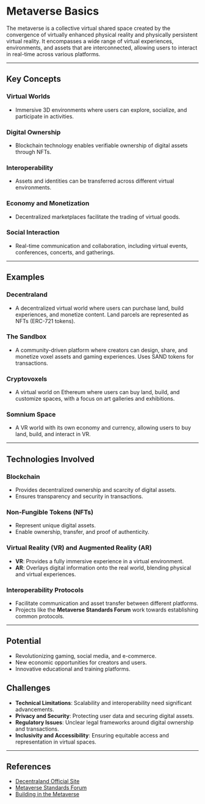 # Metaverse Basics

The metaverse is a collective virtual shared space created by the convergence of virtually enhanced physical reality and physically persistent virtual reality. It encompasses a wide range of virtual experiences, environments, and assets that are interconnected, allowing users to interact in real-time across various platforms.

---

## **Key Concepts**

### **Virtual Worlds**
- Immersive 3D environments where users can explore, socialize, and participate in activities.  

### **Digital Ownership**
- Blockchain technology enables verifiable ownership of digital assets through NFTs.  

### **Interoperability**
- Assets and identities can be transferred across different virtual environments.  

### **Economy and Monetization** 
- Decentralized marketplaces facilitate the trading of virtual goods.  

### **Social Interaction**
- Real-time communication and collaboration, including virtual events, conferences, concerts, and gatherings.  

---

## **Examples**

### **Decentraland**  
- A decentralized virtual world where users can purchase land, build experiences, and monetize content. Land parcels are represented as NFTs (ERC-721 tokens).  

### **The Sandbox**  
- A community-driven platform where creators can design, share, and monetize voxel assets and gaming experiences. Uses SAND tokens for transactions.  

### **Cryptovoxels**  
- A virtual world on Ethereum where users can buy land, build, and customize spaces, with a focus on art galleries and exhibitions.  

### **Somnium Space**  
- A VR world with its own economy and currency, allowing users to buy land, build, and interact in VR.  

---

## **Technologies Involved**

### **Blockchain**
- Provides decentralized ownership and scarcity of digital assets.  
- Ensures transparency and security in transactions.  

### **Non-Fungible Tokens (NFTs)**
- Represent unique digital assets.  
- Enable ownership, transfer, and proof of authenticity.  

### **Virtual Reality (VR) and Augmented Reality (AR)**
- **VR**: Provides a fully immersive experience in a virtual environment.  
- **AR**: Overlays digital information onto the real world, blending physical and virtual experiences.  

### **Interoperability Protocols**
- Facilitate communication and asset transfer between different platforms.  
- Projects like the **Metaverse Standards Forum** work towards establishing common protocols.  

---

## **Potential**
- Revolutionizing gaming, social media, and e-commerce.  
- New economic opportunities for creators and users.  
- Innovative educational and training platforms.  

## **Challenges**
- **Technical Limitations**: Scalability and interoperability need significant advancements.  
- **Privacy and Security**: Protecting user data and securing digital assets.  
- **Regulatory Issues**: Unclear legal frameworks around digital ownership and transactions.  
- **Inclusivity and Accessibility**: Ensuring equitable access and representation in virtual spaces.  

---

## References

- [Decentraland Official Site](https://decentraland.org/)  
- [Metaverse Standards Forum](https://metaverse-standards.org/)  
- [Building in the Metaverse](https://docs.decentraland.org/)  
